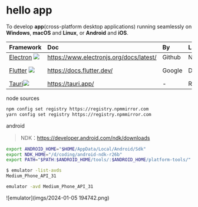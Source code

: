 # hello app

To develop **app**(cross-platform desktop applications) running seamlessly on **Windows**, **macOS** and **Linux**, or **Android** and **iOS**.

|Framework|Doc|By|Language|Engine|
|:--|:--|:--|:--|:--|
|[Electron](https://github.com/electron/electron) ![](https://upload.wikimedia.org/wikipedia/commons/9/91/Electron_Software_Framework_Logo.svg)|<https://www.electronjs.org/docs/latest/>|Github|Node.js|Chromium|
|[Flutter](https://github.com/flutter/flutter) ![](https://www.svgrepo.com/download/353751/flutter.svg)|<https://docs.flutter.dev/>|Google|Dart|Flutter engine|
|[Tauri](https://github.com/tauri-apps/tauri)![](https://worldvectorlogo.com/download/tauri-1.svg)|<https://tauri.app/>|-|Rust|WRY|

node sources

```sh
npm config set registry https://registry.npmmirror.com
yarn config set registry https://registry.npmmirror.com
```

android

> NDK：<https://developer.android.com/ndk/downloads>

```sh
export ANDROID_HOME="$HOME/AppData/Local/Android/Sdk"
export NDK_HOME="/d/coding/android-ndk-r26b"
export PATH="$PATH:$ANDROID_HOME/tools/:$ANDROID_HOME/platform-tools/"
```

```sh
$ emulator -list-avds
Medium_Phone_API_31
```

```sh
emulator -avd Medium_Phone_API_31
```

![emulator](imgs/2024-01-05 194742.png)
